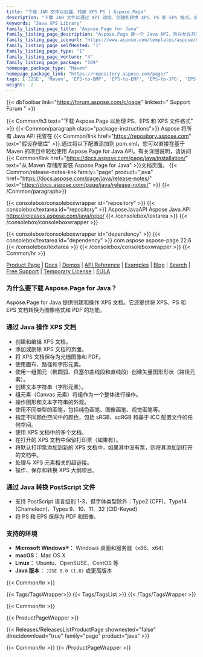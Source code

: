 ```yaml
---
title: "下载 JAR 文件以创建、转换 XPS PS | Aspose.Page"
description: "下载 JAR 文件以通过 API 读取、创建和转换 XPS、PS 和 EPS 格式。支持字形、画笔、矢量、贝塞尔曲线、颜色画笔、透明度和不透明度蒙版。"
keywords: "Java XPS Library"
family_listing_page_title: "Aspose.Page for Java"
family_listing_page_description: "Aspose.Page 是一个 Java API，旨在允许开发人员处理 XPS 和 EPS 文档。使用 API，您可以创建、编辑和保存现有以及新的 XPS 文档。此外，您可以将 XPS 和 EPS 文档转换为 PDF 和图像。它提供了广泛的操作能力，并且可以与任何类型的桌面 GUI 应用程序、Web 应用程序和控制台应用程序集成。"
family_listing_page_iconurl: "https://www.aspose.com/templates/aspose/App_Themes/V3/images/page/272x272/aspose_page-for-java.png"
family_listing_page_selfHosted: "1"
family_listing_page_type: "1"
family_listing_page_venture: "4"
family_listing_page_package: "169"
homepage_package_type: "Maven"
homepage_package_link: "https://repository.aspose.com/page/"
tags: ['J2SE', 'Maven', 'EPS-to-BMP', 'EPS-to-EMF', 'EPS-to-JPG', 'EPS-to-PDF', 'EPS-to-PNG', 'EPS-to-TIFF', 'EPS-to-WMF', 'postscript-to-BMP', 'postscript-to-JPG', 'postscript-to-PDF', 'postscript-to-PNG', 'postscript-to-TIFF', 'XPS-to-BMP', 'XPS-to-JPG', 'XPS-to-PDF', 'XPS-to-PNG', 'XPS-to-TIFF']
weight:  2
---
```


{{< dbToolbar link="https://forum.aspose.com/c/page" linktext=" Support Forum " >}}

{{< Common/h3 text="下载 Aspose.Page 以处理 PS、EPS 和 XPS 文件格式"  >}}
{{< Common/paragraph class="package-instructions">}}
Aspose 将所有 Java API 托管在
{{< Common/link href="https://repository.aspose.com" text="假设存储库"  >}}.通过将以下配置添加到 pom.xml，您可以直接在基于 Maven 的项目中轻松使用 Aspose.Page for Java API。有关详细说明，请访问
{{< Common/link href="https://docs.aspose.com/page/java/installation/" text="从 Maven 存储库安装 Aspose.Page for Java"  >}}文档页面。
{{< Common/release-notes-link family="page" product="java" href="https://docs.aspose.com/page/java/release-notes/" text="https://docs.aspose.com/page/java/release-notes/"  >}}
{{< /Common/paragraph>}}

{{< consolebox/consoleboxwrapper id="repository" >}}
   {{< consolebox/textarea id="repository" >}} 
      <repository>
      <id>AsposeJavaAPI</id>
      <name>Aspose Java API</name>
      <url>https://releases.aspose.com/java/repo/</url>
      </repository> 
   {{< /consolebox/textarea >}}
{{< /consolebox/consoleboxwrapper >}}

{{< consolebox/consoleboxwrapper id="dependency" >}}
   {{< consolebox/textarea id="dependency" >}}
      <dependency>
      <groupId>com.aspose</groupId>
      <artifactId>aspose-page</artifactId>
      <version>22.6</version>
      </dependency>
   {{< /consolebox/textarea >}}
{{< /consolebox/consoleboxwrapper >}}
{{< Common/hr >}}

[Product Page](https://products.aspose.com/page/java) | [Docs](https://docs.aspose.com/page/java/) | [Demos](https://products.aspose.app/page/family) | [API Reference](https://reference.aspose.com/page/java) | [Examples](https://github.com/aspose-page/Aspose.Page-for-Java) | [Blog](https://blog.aspose.com/category/page/) | [Search](https://search.aspose.com/) | [Free Support](https://forum.aspose.com/c/page) | [Temporary License](https://purchase.aspose.com/temporary-license) | [EULA](https://about.aspose.com/legal/eula/)

### 为什么要下载 Aspose.Page for Java？

Aspose.Page for Java 提供创建和操作 XPS 文档。它还提供将 XPS、PS 和 EPS 文档转换为图像格式和 PDF 的功能。

### 通过 Java 操作 XPS 文档

- 创建和编辑 XPS 文档。
- 添加或删除 XPS 文档的页面。
- 将 XPS 文档保存为光栅图像和 PDF。
- 使用画布、路径和字形元素。
- 使用一组图元（椭圆弧、贝塞尔曲线段和直线段）创建矢量图形形状（路径元素）。
- 创建文本字符串（字形元素）。
- 组元素（Canvas 元素）将组作为一个整体进行操作。
- 操作图形和文本字符串的外观。
- 使用不同类型的画笔，包括纯色画笔、图像画笔、视觉画笔等。
- 指定不同颜色空间中的颜色，包括 sRGB、scRGB 和基于 ICC 配置文件的任何空间。
- 使用 XPS 文档中的多个文档。
- 在打开的 XPS 文档中保留打印票（如果有）。
- 将默认打印票添加到新的 XPS 文档中，如果其中没有票，则将其添加到打开的文档中。
- 处理与 XPS 元素相关的超链接。
- 操作、保存和转换 XPS 大纲项目。

### 通过 Java 转换 PostScript 文件

- 支持 PostScript 语言级别 1-3，但字体类型除外：Type2 (CFF)、Type14 (Chameleon)、Types 9、10、11、32 (CID-Keyed)
- 将 PS 和 EPS 保存为 PDF 和图像。

### 支持的环境

- **Microsoft Windows®：** Windows 桌面和服务器（x86、x64）
- **macOS：** Mac OS X
- **Linux：** Ubuntu、OpenSUSE、CentOS 等
- **Java 版本：** `J2SE 8.0 (1.8)` 或更高版本

{{< Common/hr >}}

{{< Tags/TagsWrapper>}}
 {{< Tags/TagsList >}}
{{< /Tags/TagsWrapper >}}

{{< Common/hr >}}

{{< ProductPageWrapper >}}
<!-- ReleasesListProductPage-->
   {{< Releases/ReleasesListProductPage shownested="false"  directdownload="true" family="page" product="java" >}}
<!-- /ReleasesListProductPage-->
{{< Common/hr >}}
{{< /ProductPageWrapper >}}

